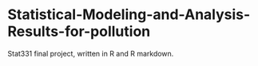 # Statistical-Modeling-and-Analysis-Results-for-pollution
Stat331 final project, written in R and R markdown.
